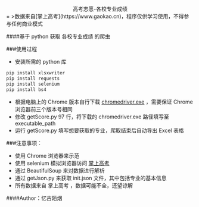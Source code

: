 <center>高考志愿-各校专业成绩</center>
=
>数据来自[掌上高考](https://www.gaokao.cn)，程序仅供学习使用，不得参与任何商业模式

####基于 python 获取 各校专业成绩 的爬虫

###使用过程
* 安装所需的 python 库
```cmd
pip install xlsxwriter
pip install requests
pip install selenium
pip install bs4
```

* 根据电脑上的 Chrome 版本自行下载 [chromedriver.exe](https://registry.npmmirror.com/binary.html?path=chromedriver) ，需要保证 Chrome 浏览器前三个版本号相同
* 修改 getScore.py 97 行，将下载的 chromedriver.exe 路径填写至 executable_path
* 运行 getScore.py 填写想要获取的专业，爬取结束后自动导出 Excel 表格


###注意事项：
* 使用 Chrome 浏览器来示范
* 使用 selenium 模拟浏览器访问 [掌上高考](https://www.gaokao.cn/)
* 通过 BeautifulSoup 来对数据进行解析
* 通过 getJson.py 来获取 init.json 文件，其中包括专业的基本信息
* 所有数据来自 掌上高考 ，数据可能不全，还望谅解



####Author：忆古陌烟